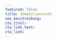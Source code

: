 ```yaml
---
featured: false
title: Immobilienrecht
seo_beschreibung:
cta_titel:
cta_link_text:
cta_link:
---
```

